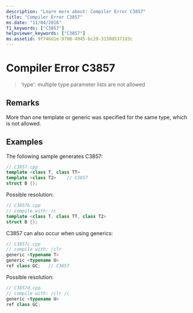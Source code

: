 ```yaml
---
description: "Learn more about: Compiler Error C3857"
title: "Compiler Error C3857"
ms.date: "11/04/2016"
f1_keywords: ["C3857"]
helpviewer_keywords: ["C3857"]
ms.assetid: 9f746d1e-9708-4945-bc29-3150d5371d3c
---
```

# Compiler Error C3857

> 'type': multiple type parameter lists are not allowed

## Remarks

More than one template or generic was specified for the same type, which is not allowed.

## Examples

The following sample generates C3857:

```cpp
// C3857.cpp
template <class T, class TT>
template <class T2>    // C3857
struct B {};
```

Possible resolution:

```cpp
// C3857b.cpp
// compile with: /c
template <class T, class TT, class T2>
struct B {};
```

C3857 can also occur when using generics:

```cpp
// C3857c.cpp
// compile with: /clr
generic <typename T>
generic <typename U>
ref class GC;   // C3857
```

Possible resolution:

```cpp
// C3857d.cpp
// compile with: /clr /c
generic <typename U>
ref class GC;
```
